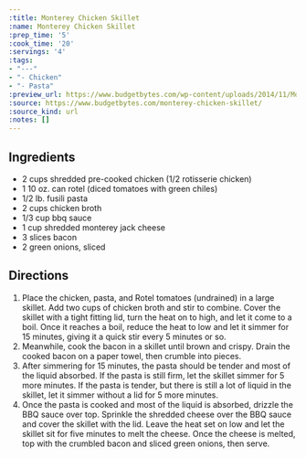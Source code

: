 ```yaml
---
:title: Monterey Chicken Skillet
:name: Monterey Chicken Skillet
:prep_time: '5'
:cook_time: '20'
:servings: '4'
:tags:
- "---"
- "- Chicken"
- "- Pasta"
:preview_url: https://www.budgetbytes.com/wp-content/uploads/2014/11/Monterey-Chicken-Skillet-scoop-500x500.jpg
:source: https://www.budgetbytes.com/monterey-chicken-skillet/
:source_kind: url
:notes: []
---
```


## Ingredients
- 2 cups shredded pre-cooked chicken (1/2 rotisserie chicken)
- 1 10 oz. can rotel (diced tomatoes with green chiles)
- 1/2 lb. fusili pasta
- 2 cups chicken broth
- 1/3 cup bbq sauce
- 1 cup shredded monterey jack cheese
- 3 slices bacon
- 2  green onions, sliced


## Directions
1. Place the chicken, pasta, and Rotel tomatoes (undrained) in a large skillet. Add two cups of chicken broth and stir to combine. Cover the skillet with a tight fitting lid, turn the heat on to high, and let it come to a boil. Once it reaches a boil, reduce the heat to low and let it simmer for 15 minutes, giving it a quick stir every 5 minutes or so.
2. Meanwhile, cook the bacon in a skillet until brown and crispy. Drain the cooked bacon on a paper towel, then crumble into pieces.
3. After simmering for 15 minutes, the pasta should be tender and most of the liquid absorbed. If the pasta is still firm, let the skillet simmer for 5 more minutes. If the pasta is tender, but there is still a lot of liquid in the skillet, let it simmer without a lid for 5 more minutes.
4. Once the pasta is cooked and most of the liquid is absorbed, drizzle the BBQ sauce over top. Sprinkle the shredded cheese over the BBQ sauce and cover the skillet with the lid. Leave the heat set on low and let the skillet sit for five minutes to melt the cheese. Once the cheese is melted, top with the crumbled bacon and sliced green onions, then serve.
